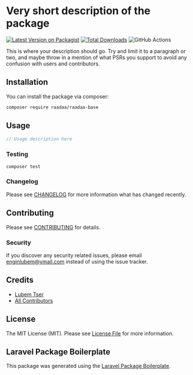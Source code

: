 # Very short description of the package

[![Latest Version on Packagist](https://img.shields.io/packagist/v/raadaa/raadaa-base.svg?style=flat-square)](https://packagist.org/packages/raadaa/raadaa-base)
[![Total Downloads](https://img.shields.io/packagist/dt/raadaa/raadaa-base.svg?style=flat-square)](https://packagist.org/packages/raadaa/raadaa-base)
![GitHub Actions](https://github.com/raadaa/raadaa-base/actions/workflows/main.yml/badge.svg)

This is where your description should go. Try and limit it to a paragraph or two, and maybe throw in a mention of what PSRs you support to avoid any confusion with users and contributors.

## Installation

You can install the package via composer:

```bash
composer require raadaa/raadaa-base
```

## Usage

```php
// Usage description here
```

### Testing

```bash
composer test
```

### Changelog

Please see [CHANGELOG](CHANGELOG.md) for more information what has changed recently.

## Contributing

Please see [CONTRIBUTING](CONTRIBUTING.md) for details.

### Security

If you discover any security related issues, please email enginlubem@ymail.com instead of using the issue tracker.

## Credits

-   [Lubem Tser](https://github.com/raadaa)
-   [All Contributors](../../contributors)

## License

The MIT License (MIT). Please see [License File](LICENSE.md) for more information.

## Laravel Package Boilerplate

This package was generated using the [Laravel Package Boilerplate](https://laravelpackageboilerplate.com).
